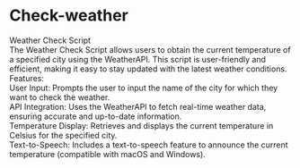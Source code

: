 # Check-weather
Weather Check Script <br>
The Weather Check Script allows users to obtain the current temperature of a specified city using the WeatherAPI. This script is user-friendly and efficient, making it easy to stay updated with the latest weather conditions. <br>
Features: <br>
User Input: Prompts the user to input the name of the city for which they want to check the weather. <br>
API Integration: Uses the WeatherAPI to fetch real-time weather data, ensuring accurate and up-to-date information. <br>
Temperature Display: Retrieves and displays the current temperature in Celsius for the specified city. <br>
Text-to-Speech: Includes a text-to-speech feature to announce the current temperature (compatible with macOS and Windows). <br>
